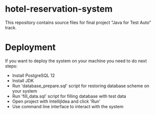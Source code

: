 # hotel-reservation-system
This repository contains source files for final project "Java for Test Auto" track.

# Deployment
If you want to deploy the system on your machine you need to do next steps:
* Install PostgreSQL 12
* Install JDK
* Run 'database_prepare.sql' script for restoring database scheme on your system
* Run 'fill_data.sql' script for filling database with test data
* Open project with IntellijIdea and click 'Run'
* Use command line interface to interact with the system
